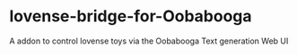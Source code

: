 # lovense-bridge-for-Oobabooga
A addon to control lovense toys via the Oobabooga Text generation Web UI
